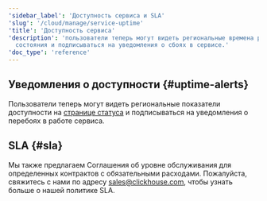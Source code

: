 ```yaml
---
'sidebar_label': 'Доступность сервиса и SLA'
'slug': '/cloud/manage/service-uptime'
'title': 'Доступность сервиса'
'description': 'пользователи теперь могут видеть региональные времена работы на странице
  состояния и подписываться на уведомления о сбоях в сервисе.'
'doc_type': 'reference'
---
```

## Уведомления о доступности {#uptime-alerts}

Пользователи теперь могут видеть региональные показатели доступности на [странице статуса](https://status.clickhouse.com/) и подписываться на уведомления о перебоях в работе сервиса.

## SLA {#sla}

Мы также предлагаем Соглашения об уровне обслуживания для определенных контрактов с обязательными расходами. Пожалуйста, свяжитесь с нами по адресу [sales@clickhouse.com](mailto:sales@clickhouse.com), чтобы узнать больше о нашей политике SLA.